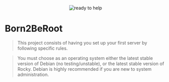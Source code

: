 <p align="center">
  <img src="https://github.com/pibouill/42-project-badges/blob/main/badges/born2berootm.png" alt="ready to help"/>
</p>

# Born2BeRoot

>This project consists of having you set up your first server by following specific rules.

>You must choose as an operating system either the latest stable version of Debian (no
testing/unstable), or the latest stable version of Rocky. Debian is highly recommended
if you are new to system administration.

